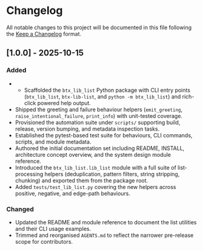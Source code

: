 # Changelog

All notable changes to this project will be documented in this file following
the [Keep a Changelog](https://keepachangelog.com/) format.

## [1.0.0] - 2025-10-15

### Added
- - Scaffolded the `btx_lib_list` Python package with CLI entry points (`btx_lib_list`, `btx-lib-list`, and `python -m btx_lib_list`) and rich-click powered help output.
- Shipped the greeting and failure behaviour helpers (`emit_greeting`, `raise_intentional_failure`, `print_info`) with unit-tested coverage.
- Provisioned the automation suite under `scripts/` supporting build, release, version bumping, and metadata inspection tasks.
- Established the pytest-based test suite for behaviours, CLI commands, scripts, and module metadata.
- Authored the initial documentation set including README, INSTALL, architecture concept overview, and the system design module reference.
- Introduced the `btx_lib_list.lib_list` module with a full suite of list-processing helpers (deduplication, pattern filters, string stripping, chunking) and exported them from the package root.
- Added `tests/test_lib_list.py` covering the new helpers across positive, negative, and edge-path behaviours.

### Changed
- Updated the README and module reference to document the list utilities and their CLI usage examples.
- Trimmed and reorganised `AGENTS.md` to reflect the narrower pre-release scope for contributors.
